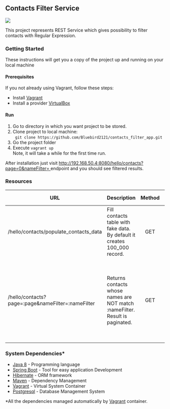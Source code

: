 <h2>Contacts Filter Service</h2>

<a href="https://circleci.com/gh/Bluebird2121/contacts_filter_app/tree/master"><img src="https://circleci.com/gh/Bluebird2121/contacts_filter_app.png"></a>

This project represents REST Service which gives possibility to filter contacts with Regular Expression. 

<h3>Getting Started</h3>

These instructions will get you a copy of the project up and running on your local machine

<h4>Prerequisites</h4>
  If you not already using Vagrant, follow these steps:
  <ul>
    <li>Install <a href="https://www.vagrantup.com/downloads.html">Vagrant</a></li>
    <li>Install a provider <a href="https://www.virtualbox.org/wiki/Downloads">VirtualBox</a></li>
  </ul>


<h4>Run</h4>
    <ol>
        <li>Go to directory in which you want project to be stored.</li>
        <li>Clone project to local machine: <br><code> git clone https://github.com/Bluebird2121/contacts_filter_app.git</code></li>
        <li>Go the project folder</li>
        <li>Execute <code>vagrant up</code> 
        <br>Note, it will take a while for the first time run.</li>
    </ol>
    After installation just visit 
    <a href="http://192.168.50.4:8080/hello/contacts?page=0&nameFilter=">
    http://192.168.50.4:8080/hello/contacts?page=0&nameFilter=
    </a> endpoint and you should see filtered results.

<h3>Resources</h3>

|                     URL                           | Description                                                                   | Method   | URL Params                                                                                                         | Success Response                                                                                                                 | Error Response                                                                                                                                                                                                                                                          |
| ------------------------------------------------- |:------------------------------------------------------------------------------|:--------:| :----------------------------------------------------------------------------------------------------------------- |:--------------------------------------------------------------------------------------------------------------------------------- |:-------------------------------------------------------------------------------------------------------------------------------------------------------------------------------------------------------------------------------------------------------------------------|
| /hello/contacts/populate_contacts_data            | Fill contacts table with fake data. By default it creates 100_000 record.     | GET      |    -                                                                                                               | Code: 200 OK                                                                                                                     | Code: 400 BAD_REQUEST <br> Content: {"message":"Can't populate not empty database."}                                                                                                                                                                                    |
| /hello/contacts?page=:page&nameFilter=:nameFilter | Returns contacts whose names are NOT match :nameFilter. Result is paginated.  | GET      | **page** - result page (starts from 0) <br> **nameFilter** - regular expression to filter NOT match contacts names | Code: 200 OK <br> Content: {"contacts":[],"pagination":{"prev":"link","next":"link"}}                                            | Code: 400 BAD_REQUEST <br> Content: {"timestamp":1499019688374,"status":400,"error":"Bad Request","exception":"org.springframework.web.bind.MissingServletRequestParameterException","message":"Required int parameter 'page' is not present","path":"/hello/contacts"} |



<h3>System Dependencies*</h3>
  <ul>
    <li><a href="http://www.oracle.com/technetwork/java/javase/8-whats-new-2157071.html">Java 8</a> - Programming language</li>
    <li><a href="https://projects.spring.io/spring-boot/">Spring Boot</a> - Tool for easy application Development</li>
    <li><a href="http://hibernate.org/">Hibernate</a> - ORM framework</li>
    <li><a href="https://maven.apache.org/">Maven</a> - Dependency Management</li>
    <li><a href="https://www.vagrantup.com/">Vagrant</a> - Virtual System Container</li>
    <li><a href="https://www.postgresql.org/">Postgresql</a> - Database Management System</li>
  </ul>
  *All the dependencies managed automatically by <a href="https://www.vagrantup.com/">Vagrant</a> container.
